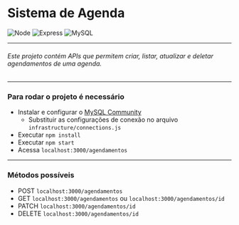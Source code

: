 # Sistema de Agenda

![Node](https://img.shields.io/badge/Node.js-16.13.0-success)
![Express](https://img.shields.io/badge/Express.js-4.17.1-green)
![MySQL](https://img.shields.io/badge/MySQL-4.17.1-blue)

---

###### Este projeto contém APIs que permitem criar, listar, atualizar e deletar agendamentos de uma agenda.

---

### Para rodar o projeto é necessário

- Instalar e configurar o [MySQL Community](https://dev.mysql.com/downloads/)
  - Substituir as configurações de conexão no arquivo `infrastructure/connections.js`  
- Executar `npm install`
- Executar `npm start`
- Acessa `localhost:3000/agendamentos`

---

### Métodos possíveis

- POST `localhost:3000/agendamentos`
- GET `localhost:3000/agendamentos` ou `localhost:3000/agendamentos/id`
- PATCH `localhost:3000/agendamentos/id`
- DELETE `localhost:3000/agendamentos/id`
